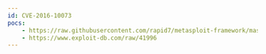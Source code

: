 ```yaml
---
id: CVE-2016-10073
pocs:
    - https://raw.githubusercontent.com/rapid7/metasploit-framework/master/modules/auxiliary/scanner/http/host_header_injection.rb
    - https://www.exploit-db.com/raw/41996
---
```

